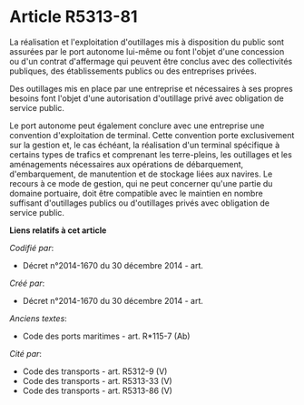 # Article R5313-81

La réalisation et l'exploitation d'outillages mis à disposition du public sont assurées par le port autonome lui-même ou font
l'objet d'une concession ou d'un contrat d'affermage qui peuvent être conclus avec des collectivités publiques, des
établissements publics ou des entreprises privées.

Des outillages mis en place par une entreprise et nécessaires à ses propres besoins font l'objet d'une autorisation
d'outillage privé avec obligation de service public.

Le port autonome peut également conclure avec une entreprise une convention d'exploitation de terminal. Cette convention
porte exclusivement sur la gestion et, le cas échéant, la réalisation d'un terminal spécifique à certains types de trafics et
comprenant les terre-pleins, les outillages et les aménagements nécessaires aux opérations de débarquement, d'embarquement,
de manutention et de stockage liées aux navires. Le recours à ce mode de gestion, qui ne peut concerner qu'une partie du
domaine portuaire, doit être compatible avec le maintien en nombre suffisant d'outillages publics ou d'outillages privés avec
obligation de service public.

**Liens relatifs à cet article**

_Codifié par_:

  - Décret n°2014-1670 du 30 décembre 2014 - art.

_Créé par_:

  - Décret n°2014-1670 du 30 décembre 2014 - art.

_Anciens textes_:

  - Code des ports maritimes - art. R*115-7 (Ab)

_Cité par_:

  - Code des transports - art. R5312-9 (V)
  - Code des transports - art. R5313-33 (V)
  - Code des transports - art. R5313-86 (V)
